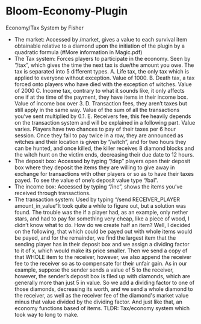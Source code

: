# Bloom-Economy-Plugin

Economy/Tax System by Fisher
* The market: Accessed by /market, gives a value to each survival item obtainable relative to a diamond upon the initiation of the plugin by a quadratic formula (#More information in Magic.pdf)
* The Tax system: Forces players to participate in the economy. Seen by “/tax”, which gives the time the next tax is due/the amount you owe. The tax is separated into 5 different types.
A. Life tax, the only tax which is applied to everyone without exception. Value of 1000.
B. Death tax, a tax forced onto players who have died with the exception of witches. Value of 2000
C. Income tax, contrary to what it sounds like, it only affects one if at the time of the payment, they have items
in their income box. Value of income box over 3.
D. Transaction fees, they aren’t taxes but still apply in the same way. Value of the sum of all the transactions
you’ve sent multiplied by 0.1.
E. Receivers fee, this fee heavily depends on the transaction system and will be explained in a following part.
Value varies.
Players have two chances to pay of their taxes per 6 hour session. Once they fail to pay twice in a row, they are announced as witches and their location is given by “/witch”, and for two hours they can be hunted, and once killed, the killer receives 8 diamond blocks and the witch hunt on the victim ends, decreasing their due date to 12 hours.
* The deposit box: Accessed by typing “/dep” players open their deposit box where they deposit the items they are willing to give away in exchange for transactions with other players or so as to have their taxes payed. To see the value of one’s deposit value type “/bal”.
* The income box: Accessed by typing “/inc”, shows the items you’ve received through transactions.
* The transaction system: Used by typing “/send RECEIVER_PLAYER amount_in_value“It took quite a while to figure out, but a solution was found. The trouble was the if a player had, as an example, only nether stars, and had to pay for something very cheap, like a piece of wood, I didn’t know what to do. How do we create half an item? Well, I decided on the following, that which could be payed out with whole items would be payed, and for the remainder, we find the largest item that the sending player has in their deposit box and we assign a dividing factor to it of x, which would make its price smaller. Then we send a copy of that WHOLE item to the receiver, however, we also append the receiver fee to the receiver so as to compensate for their unfair gain. As in our example, suppose the sender sends a value of 5 to the receiver, however, the sender’s deposit box is filed up with diamonds, which are generally more than just 5 in value. So we add a dividing factor to one of those diamonds, decreasing its worth, and we send a whole diamond to the receiver, as well as the receiver fee of the diamond's market value minus that value divided by the dividing factor. And just like that, an economy functions based of items.
TLDR: Tax/economy system which took way to long to make.
